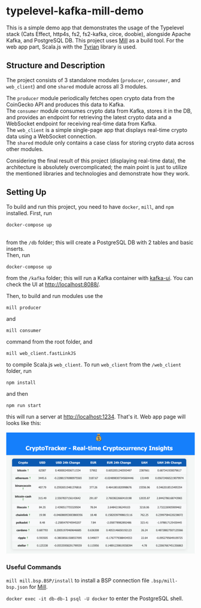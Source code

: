 # typelevel-kafka-mill-demo

This is a simple demo app that demonstrates the usage of the Typelevel stack (Cats Effect, http4s, fs2, fs2-kafka, circe, doobie),
alongside Apache Kafka, and PostgreSQL DB. This project uses [Mill](https://mill-build.com/mill/Intro_to_Mill.html) as a build tool.
For the web app part, Scala.js with the [Tyrian](https://tyrian.indigoengine.io/) library is used.

## Structure and Description

The project consists of 3 standalone modules (`producer`, `consumer`, and `web_client`) and one `shared` module across all 3 modules.

The `producer` module periodically fetches open crypto data from the CoinGecko API and produces this data to Kafka.<br>
The `consumer` module consumes crypto data from Kafka, stores it in the DB, and provides an endpoint for retrieving the latest crypto data and a WebSocket endpoint 
for receiving real-time data from Kafka. <br>
The `web_client` is a simple single-page app that displays real-time crypto data using a WebSocket connection.<br>
The `shared` module only contains a case class for storing crypto data across other modules.

Considering the final result of this project (displaying real-time data), the architecture is absolutely overcomplicated; the main point is just to 
utilize the mentioned libraries and technologies and demonstrate how they work.

## Setting Up

To build and run this project, you need to have `docker`, `mill`, and `npm` installed.
First, run <br>
```shell
docker-compose up
```
<br>from the `/db` folder; this will create a PostgreSQL DB with 2 tables and basic inserts. <br>Then,
run 
```shell
docker-compose up
``` 

from the `/kafka` folder; this will run a Kafka container with [kafka-ui](https://github.com/provectus/kafka-ui). 
You can check the UI at [http://localhost:8088/](http://localhost:8088/).

Then, to build and run modules use the 
```shell
mill producer
```

and 
```shell
mill consumer
```

command from the root folder, and 
```shell
mill web_client.fastLinkJS
``` 
to compile Scala.js `web_client`. 
To run `web_client` from the `/web_client` folder, run
```shell
npm install
``` 
and then 
```shell
npm run start
```
this will run a server at [http://localhost:1234](http://localhost:1234). That's it.
Web app page will looks like this: <br><br>
![Alt text](web_app.png?raw=true "Title")

### Useful Commands

`mill mill.bsp.BSP/install` to install a BSP connection file `.bsp/mill-bsp.json` for [Mill](https://mill-build.com/mill/Installation_IDE_Support.html#_build_server_protocol_bsp).

`docker exec -it db-db-1 psql -U docker` to enter the PostgreSQL shell.
